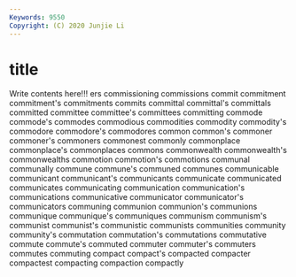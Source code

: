 ```yaml
---
Keywords: 9550
Copyright: (C) 2020 Junjie Li
---
```


# title

Write contents here!!!
ers 
commissioning 
commissions 
commit 
commitment
commitment's 
commitments 
commits 
committal 
committal's 
committals 
committed 
committee 
committee's 
committees
committing 
commode 
commode's 
commodes 
commodious 
commodities 
commodity 
commodity's 
commodore 
commodore's
commodores 
common 
common's 
commoner 
commoner's 
commoners 
commonest 
commonly 
commonplace 
commonplace's
commonplaces 
commons 
commonwealth 
commonwealth's 
commonwealths 
commotion 
commotion's 
commotions 
communal 
communally
commune 
commune's 
communed 
communes 
communicable 
communicant 
communicant's 
communicants 
communicate 
communicated
communicates 
communicating 
communication 
communication's 
communications 
communicative 
communicator 
communicator's 
communicators 
communing
communion 
communion's 
communions 
communique 
communique's 
communiques 
communism 
communism's 
communist 
communist's
communistic 
communists 
communities 
community 
community's 
commutation 
commutation's 
commutations 
commutative 
commute
commute's 
commuted 
commuter 
commuter's 
commuters 
commutes 
commuting 
compact 
compact's 
compacted
compacter 
compactest 
compacting 
compaction 
compactly 
